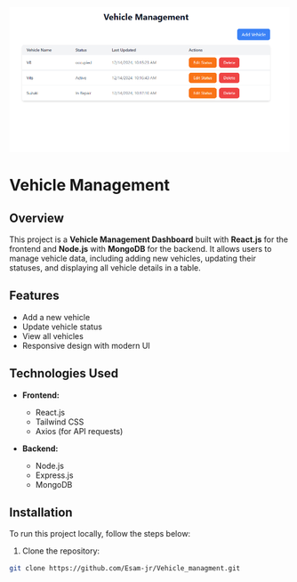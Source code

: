 ![Vehicle Management Dashboard](frontend/public/assets/Vehicle_managment.PNG)

# Vehicle Management

## Overview

This project is a **Vehicle Management Dashboard** built with **React.js** for the frontend and **Node.js** with **MongoDB** for the backend. It allows users to manage vehicle data, including adding new vehicles, updating their statuses, and displaying all vehicle details in a table.

## Features

- Add a new vehicle
- Update vehicle status
- View all vehicles
- Responsive design with modern UI

## Technologies Used

- **Frontend:**
  - React.js
  - Tailwind CSS
  - Axios (for API requests)

- **Backend:**
  - Node.js
  - Express.js
  - MongoDB

## Installation

To run this project locally, follow the steps below:

1. Clone the repository:

```bash
git clone https://github.com/Esam-jr/Vehicle_managment.git
